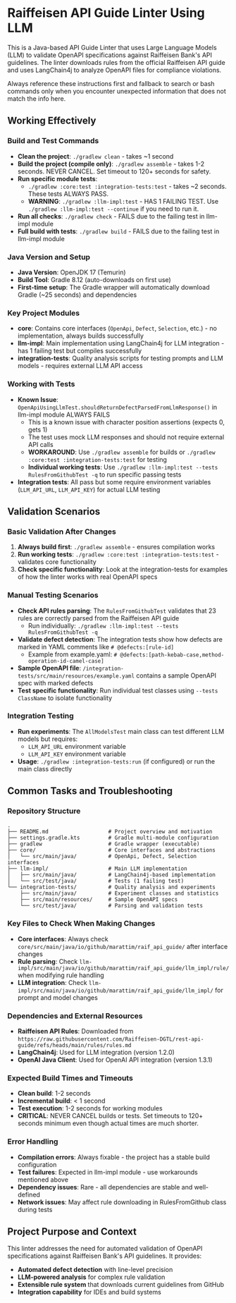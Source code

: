 # Raiffeisen API Guide Linter Using LLM

This is a Java-based API Guide Linter that uses Large Language Models (LLM) to validate OpenAPI specifications against Raiffeisen Bank's API guidelines. The linter downloads rules from the official Raiffeisen API guide and uses LangChain4j to analyze OpenAPI files for compliance violations.

Always reference these instructions first and fallback to search or bash commands only when you encounter unexpected information that does not match the info here.

## Working Effectively

### Build and Test Commands
- **Clean the project**: `./gradlew clean` - takes ~1 second
- **Build the project (compile only)**: `./gradlew assemble` - takes 1-2 seconds. NEVER CANCEL. Set timeout to 120+ seconds for safety.
- **Run specific module tests**:
  - `./gradlew :core:test :integration-tests:test` - takes ~2 seconds. These tests ALWAYS PASS.
  - **WARNING**: `./gradlew :llm-impl:test` - HAS 1 FAILING TEST. Use `./gradlew :llm-impl:test --continue` if you need to run it.
- **Run all checks**: `./gradlew check` - FAILS due to the failing test in llm-impl module
- **Full build with tests**: `./gradlew build` - FAILS due to the failing test in llm-impl module

### Java Version and Setup
- **Java Version**: OpenJDK 17 (Temurin)
- **Build Tool**: Gradle 8.12 (auto-downloads on first use)
- **First-time setup**: The Gradle wrapper will automatically download Gradle (~25 seconds) and dependencies

### Key Project Modules
- **core**: Contains core interfaces (`OpenApi`, `Defect`, `Selection`, etc.) - no implementation, always builds successfully
- **llm-impl**: Main implementation using LangChain4j for LLM integration - has 1 failing test but compiles successfully
- **integration-tests**: Quality analysis scripts for testing prompts and LLM models - requires external LLM API access

### Working with Tests
- **Known Issue**: `OpenApiUsingLlmTest.shouldReturnDefectParsedFromLlmResponse()` in llm-impl module ALWAYS FAILS
  - This is a known issue with character position assertions (expects 0, gets 1)
  - The test uses mock LLM responses and should not require external API calls
  - **WORKAROUND**: Use `./gradlew assemble` for builds or `./gradlew :core:test :integration-tests:test` for testing
  - **Individual working tests**: Use `./gradlew :llm-impl:test --tests RulesFromGithubTest -q` to run specific passing tests
- **Integration tests**: All pass but some require environment variables (`LLM_API_URL`, `LLM_API_KEY`) for actual LLM testing

## Validation Scenarios

### Basic Validation After Changes
1. **Always build first**: `./gradlew assemble` - ensures compilation works
2. **Run working tests**: `./gradlew :core:test :integration-tests:test` - validates core functionality
3. **Check specific functionality**: Look at the integration-tests for examples of how the linter works with real OpenAPI specs

### Manual Testing Scenarios
- **Check API rules parsing**: The `RulesFromGithubTest` validates that 23 rules are correctly parsed from the Raiffeisen API guide
  - Run individually: `./gradlew :llm-impl:test --tests RulesFromGithubTest -q`
- **Validate defect detection**: The integration tests show how defects are marked in YAML comments like `# @defects:[rule-id]`
  - Example from example.yaml: `# @defects:[path-kebab-case,method-operation-id-camel-case]`
- **Sample OpenAPI file**: `/integration-tests/src/main/resources/example.yaml` contains a sample OpenAPI spec with marked defects
- **Test specific functionality**: Run individual test classes using `--tests ClassName` to isolate functionality

### Integration Testing
- **Run experiments**: The `AllModelsTest` main class can test different LLM models but requires:
  - `LLM_API_URL` environment variable
  - `LLM_API_KEY` environment variable
- **Usage**: `./gradlew :integration-tests:run` (if configured) or run the main class directly

## Common Tasks and Troubleshooting

### Repository Structure
```
.
├── README.md                   # Project overview and motivation
├── settings.gradle.kts         # Gradle multi-module configuration
├── gradlew                     # Gradle wrapper (executable)
├── core/                       # Core interfaces and abstractions
│   └── src/main/java/          # OpenApi, Defect, Selection interfaces
├── llm-impl/                   # Main LLM implementation
│   ├── src/main/java/          # LangChain4j-based implementation
│   └── src/test/java/          # Tests (1 failing test)
└── integration-tests/          # Quality analysis and experiments
    ├── src/main/java/          # Experiment classes and statistics
    ├── src/main/resources/     # Sample OpenAPI specs
    └── src/test/java/          # Parsing and validation tests
```

### Key Files to Check When Making Changes
- **Core interfaces**: Always check `core/src/main/java/io/github/marattim/raif_api_guide/` after interface changes
- **Rule parsing**: Check `llm-impl/src/main/java/io/github/marattim/raif_api_guide/llm_impl/rule/` when modifying rule handling
- **LLM integration**: Check `llm-impl/src/main/java/io/github/marattim/raif_api_guide/llm_impl/` for prompt and model changes

### Dependencies and External Resources
- **Raiffeisen API Rules**: Downloaded from `https://raw.githubusercontent.com/Raiffeisen-DGTL/rest-api-guide/refs/heads/main/rules/rules.md`
- **LangChain4j**: Used for LLM integration (version 1.2.0)
- **OpenAI Java Client**: Used for OpenAI API integration (version 1.3.1)

### Expected Build Times and Timeouts
- **Clean build**: 1-2 seconds
- **Incremental build**: < 1 second
- **Test execution**: 1-2 seconds for working modules
- **CRITICAL**: NEVER CANCEL builds or tests. Set timeouts to 120+ seconds minimum even though actual times are much shorter.

### Error Handling
- **Compilation errors**: Always fixable - the project has a stable build configuration
- **Test failures**: Expected in llm-impl module - use workarounds mentioned above
- **Dependency issues**: Rare - all dependencies are stable and well-defined
- **Network issues**: May affect rule downloading in RulesFromGithub class during tests

## Project Purpose and Context
This linter addresses the need for automated validation of OpenAPI specifications against Raiffeisen Bank's API guidelines. It provides:
- **Automated defect detection** with line-level precision
- **LLM-powered analysis** for complex rule validation
- **Extensible rule system** that downloads current guidelines from GitHub
- **Integration capability** for IDEs and build systems